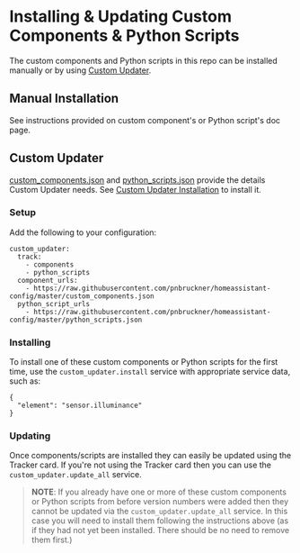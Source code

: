 # Installing & Updating Custom Components & Python Scripts
The custom components and Python scripts in this repo can be installed manually or by using [Custom Updater](https://github.com/custom-components/custom_updater).
## Manual Installation
See instructions provided on custom component's or Python script's doc page.
## Custom Updater
[custom_components.json](../custom_components.json) and [python_scripts.json](../python_scripts.json) provide the details Custom Updater needs. See [Custom Updater Installation](https://github.com/custom-components/custom_updater#installation) to install it.
### Setup
Add the following to your configuration:
```
custom_updater:
  track:
    - components
    - python_scripts
  component_urls:
    - https://raw.githubusercontent.com/pnbruckner/homeassistant-config/master/custom_components.json
  python_script_urls
    - https://raw.githubusercontent.com/pnbruckner/homeassistant-config/master/python_scripts.json
```
### Installing
To install one of these custom components or Python scripts for the first time, use the `custom_updater.install` service with appropriate service data, such as:
```
{
  "element": "sensor.illuminance"
}
```
### Updating
Once components/scripts are installed they can easily be updated using the Tracker card. If you're not using the Tracker card then you can use the `custom_updater.update_all` service.

> __NOTE__: If you already have one or more of these custom components or Python scripts from before version numbers were added then they cannot be updated via the `custom_updater.update_all` service. In this case you will need to install them following the instructions above (as if they had not yet been installed. There should be no need to remove them first.)

